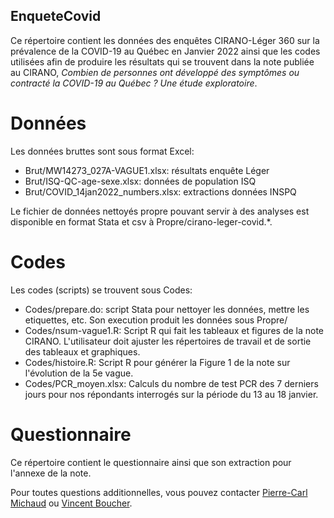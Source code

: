 EnqueteCovid
------------

Ce répertoire contient les données des enquêtes CIRANO-Léger 360 sur la prévalence de la COVID-19 au Québec en Janvier 2022 ainsi que les codes utilisées afin de produire les résultats qui se trouvent dans la note publiée au CIRANO, *Combien de personnes ont développé des symptômes ou contracté la COVID-19 au Québec ? Une étude exploratoire*.

# Données 

Les données bruttes sont sous format Excel: 
* Brut/MW14273_027A-VAGUE1.xlsx: résultats enquête Léger
* Brut/ISQ-QC-age-sexe.xlsx: données de population ISQ
* Brut/COVID_14jan2022_numbers.xlsx: extractions données INSPQ

Le fichier de données nettoyés propre pouvant servir à des analyses est disponible en format Stata et csv à Propre/cirano-leger-covid.*. 

# Codes

Les codes (scripts) se trouvent sous Codes:
* Codes/prepare.do: script Stata pour nettoyer les données, mettre les etiquettes, etc. Son execution produit les données sous Propre/
* Codes/nsum-vague1.R: Script R qui fait les tableaux et figures de la note CIRANO. L'utilisateur doit ajuster les répertoires de travail et de sortie des tableaux et graphiques. 
* Codes/histoire.R: Script R pour générer la Figure 1 de la note  sur l'évolution de la 5e vague. 
* Codes/PCR_moyen.xlsx: Calculs du nombre de test PCR des 7 derniers jours pour nos répondants interrogés sur la période du 13 au 18 janvier. 

# Questionnaire 

Ce répertoire contient le questionnaire ainsi que son extraction pour l'annexe de la note. 

Pour toutes questions additionnelles, vous pouvez contacter [Pierre-Carl Michaud](mailto:pierre-carl.michaud@hec.ca) ou [Vincent Boucher](mailto:vincent.boucher@ecn.ulaval.ca). 

